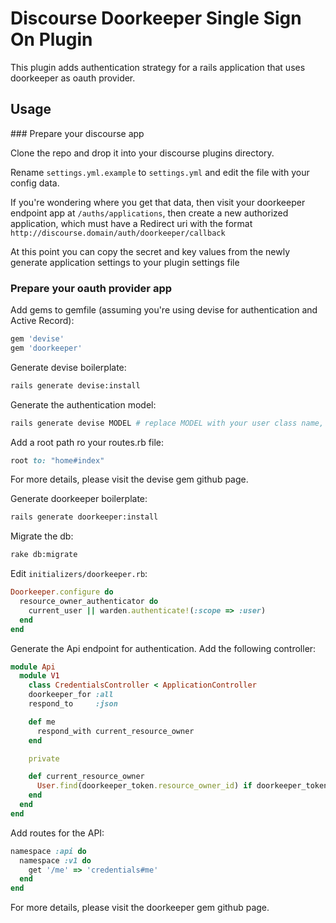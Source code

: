 # Discourse Doorkeeper Single Sign On Plugin

This plugin adds authentication strategy for a rails application that uses doorkeeper as oauth provider.

## Usage

### Prepare your discourse app

Clone the repo and drop it into your discourse plugins directory.

Rename ```settings.yml.example``` to ```settings.yml``` and edit the file with your config data.

If you're wondering where you get that data, then visit your doorkeeper endpoint app at
```/auths/applications```, then create a new authorized application, which must have a Redirect uri with
the format ```http://discourse.domain/auth/doorkeeper/callback```

At this point you can copy the secret and key values from the newly generate application
settings to your plugin settings file

### Prepare your oauth provider app

Add gems to gemfile (assuming you're using devise for authentication and Active Record):

```ruby
gem 'devise'
gem 'doorkeeper'
```

Generate devise boilerplate:

```bash
rails generate devise:install
```

Generate the authentication model:

```bash
rails generate devise MODEL # replace MODEL with your user class name, i.e. user
```

Add a root path ro your routes.rb file:

```ruby
root to: "home#index"
```

For more details, please visit the devise gem github page.

Generate doorkeeper boilerplate:

```bash
rails generate doorkeeper:install
```

Migrate the db:

```bash
rake db:migrate
```

Edit `initializers/doorkeeper.rb`:

```ruby
Doorkeeper.configure do
  resource_owner_authenticator do
    current_user || warden.authenticate!(:scope => :user)
  end
end
```

Generate the Api endpoint for authentication. Add the following controller:

```ruby
module Api
  module V1
    class CredentialsController < ApplicationController
    doorkeeper_for :all
    respond_to     :json

    def me
      respond_with current_resource_owner
    end

    private

    def current_resource_owner
      User.find(doorkeeper_token.resource_owner_id) if doorkeeper_token
    end
  end
end
```

Add routes for the API:

```ruby
namespace :api do
  namespace :v1 do
    get '/me' => 'credentials#me'
  end
end
```

For more details, please visit the doorkeeper gem github page.